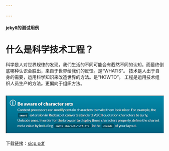 ```yaml
---

---
```

#### jekyll的测试用例

# 什么是科学技术工程？
科学是人对世界规律的发现，我们生活的不同可能会有截然不同的认知。而最终倒底哪种认识会胜出，来自于世界给我们的反馈。是“WHATIS”。
技术是人出于自身的需要，运用科学知识来改造世界的方法。是“HOWTO”。
工程是运用技术组织人员生产的方法。更偏向于组织方法。

![screenshot](/assets/img/tt.png)
---
下载链接：[sicp.pdf](/assets/doc/sicp.pdf)


